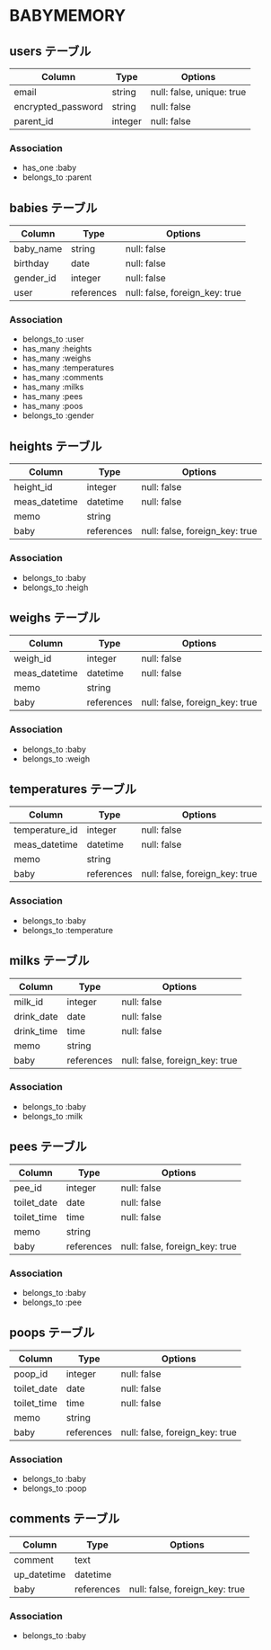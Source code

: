 # BABYMEMORY

## users テーブル

| Column             | Type       | Options                        |
| ------------------ | ---------- | ------------------------------ |
| email              | string     | null: false, unique: true      |
| encrypted_password | string     | null: false                    |
| parent_id          | integer    | null: false                    |

### Association
- has_one    :baby
- belongs_to :parent

## babies テーブル

| Column             | Type       | Options                        |
| ------------------ | ---------- | ------------------------------ |
| baby_name          | string     | null: false                    |
| birthday           | date       | null: false                    |
| gender_id          | integer    | null: false                    |
| user               | references | null: false, foreign_key: true |

### Association
- belongs_to    :user
- has_many      :heights
- has_many      :weighs
- has_many      :temperatures
- has_many      :comments
- has_many      :milks
- has_many      :pees
- has_many      :poos
- belongs_to    :gender

## heights テーブル

| Column             | Type       | Options                        |
| ------------------ | ---------- | ------------------------------ |
| height_id          | integer    | null: false                    |
| meas_datetime      | datetime   | null: false                    |
| memo               | string     |                                |
| baby               | references | null: false, foreign_key: true |

### Association
- belongs_to    :baby
- belongs_to    :heigh

## weighs テーブル

| Column             | Type       | Options                        |
| ------------------ | ---------- | ------------------------------ |
| weigh_id           | integer    | null: false                    |
| meas_datetime      | datetime   | null: false                    |
| memo               | string     |                                |
| baby               | references | null: false, foreign_key: true |

### Association
- belongs_to    :baby
- belongs_to    :weigh

## temperatures テーブル

| Column             | Type       | Options                        |
| ------------------ | ---------- | ------------------------------ |
| temperature_id     | integer    | null: false                    |
| meas_datetime      | datetime   | null: false                    |
| memo               | string     |                                |
| baby               | references | null: false, foreign_key: true |

### Association
- belongs_to    :baby
- belongs_to    :temperature

## milks テーブル

| Column             | Type       | Options                        |
| ------------------ | ---------- | ------------------------------ |
| milk_id            | integer    | null: false                    |
| drink_date         | date       | null: false                    |
| drink_time         | time       | null: false                    |
| memo               | string     |                                |
| baby               | references | null: false, foreign_key: true |

### Association
- belongs_to    :baby
- belongs_to    :milk

## pees テーブル

| Column             | Type       | Options                        |
| ------------------ | ---------- | ------------------------------ |
| pee_id             | integer    | null: false                    |
| toilet_date        | date       | null: false                    |
| toilet_time        | time       | null: false                    |
| memo               | string     |                                |
| baby               | references | null: false, foreign_key: true |

### Association
- belongs_to    :baby
- belongs_to    :pee

## poops テーブル

| Column             | Type       | Options                        |
| ------------------ | ---------- | ------------------------------ |
| poop_id            | integer    | null: false                    |
| toilet_date        | date       | null: false                    |
| toilet_time        | time       | null: false                    |
| memo               | string     |                                |
| baby               | references | null: false, foreign_key: true |

### Association
- belongs_to    :baby
- belongs_to    :poop

## comments テーブル

| Column             | Type       | Options                        |
| ------------------ | ---------- | ------------------------------ |
| comment            | text       |                                |
| up_datetime        | datetime   |                                |
| baby               | references | null: false, foreign_key: true |

### Association
- belongs_to    :baby